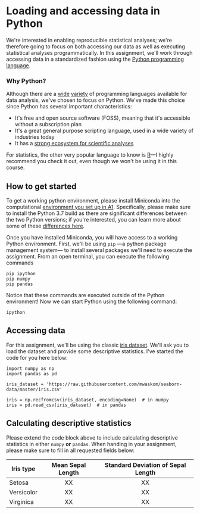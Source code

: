 # Loading and accessing data in Python

We're interested in enabling reproducible statistical analyses; we're therefore going to focus on both accessing our data as well as executing statistical analyses programmatically. In this assignment, we'll work through accessing data in a standardized fashion using the [Python programming language](https://www.python.org/). 

### Why Python?
Although there are a [wide](https://julialang.org/) [variety](https://www.mathworks.com/products/matlab.html) of programming languages available for data analysis, we've chosen to focus on Python. We've made this choice since Python has several important characteristics:

* It's free and open source software (FOSS), meaning that it's accessible without a subscription plan
* It's a great general purpose scripting language, used in a wide variety of industries today
* It has a [strong ecosystem for scientific analyses](https://www.scipy.org/)

For statistics, the other very popular language to know is [R](https://www.r-project.org/)&mdash;I highly recommend you check it out, even though we won't be using it in this course. 

## How to get started
To get a working python environment, please install Miniconda into the computational [environment you set up in A1](https://github.com/reprocourse/template-a1-setup). Specifically, please make sure to install the Python 3.7 build as there are significant differences between the two Python versions; if you're interested, you can learn more about some of these [differences here](https://devopedia.org/python-2-vs-3). 

Once you have installed Miniconda, you will have access to a working Python environment. First, we'll be using `pip` &mdash;a python package management system&mdash; to install several packages we'll need to execute the assignment. From an open terminal, you can execute the following commands

```
pip ipython
pip numpy
pip pandas
```

Notice that these commands are executed outside of the Python environment! Now we can start Python using the following command:

```
ipython
```

## Accessing data
For this assignment, we'll be using the classic [iris dataset](https://en.wikipedia.org/wiki/Iris_flower_data_set). We'll ask you to load the dataset and provide some descriptive statistics.
I've started the code for you here below:

```
import numpy as np
import pandas as pd

iris_dataset = 'https://raw.githubusercontent.com/mwaskom/seaborn-data/master/iris.csv'

iris = np.recfromcsv(iris_dataset, encoding=None)  # in numpy
iris = pd.read_csv(iris_dataset)  # in pandas
```

## Calculating descriptive statistics
Please extend the code block above to include calculating descriptive statistics in either `numpy` **or** `pandas`.
When handing in your assignment, please make sure to fill in all requested fields below:

| Iris type | Mean Sepal Length| Standard Deviation of Sepal Length |
|-----------|:----------------:|:----------------------------------:|
| Setosa    | XX  | XX | 
| Versicolor    | XX  | XX | 
| Virginica    | XX  | XX | 
